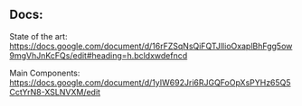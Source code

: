 ## Docs:

State of the art: https://docs.google.com/document/d/16rFZSqNsQiFQTJlIioOxaplBhFgg5ow9mgVhJnKcFQs/edit#heading=h.bcldxwdefncd

Main Components: https://docs.google.com/document/d/1yIW692Jri6RJGQFoOpXsPYHz65Q5CctYrN8-XSLNVXM/edit

